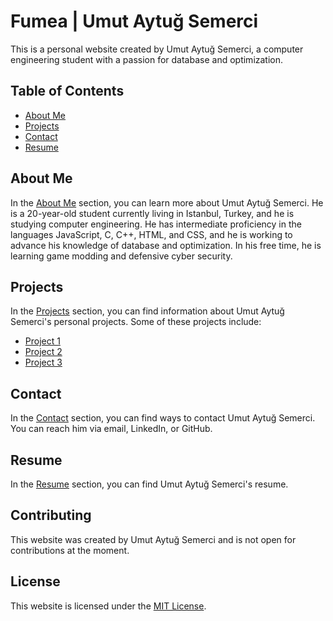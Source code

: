 # Fumea | Umut Aytuğ Semerci

This is a personal website created by Umut Aytuğ Semerci, a computer engineering student with a passion for database and optimization.

## Table of Contents

- [About Me](#about-me)
- [Projects](#projects)
- [Contact](#contact)
- [Resume](#resume)

## About Me

In the [About Me](https://uaytug.github.io/links/include/about.html) section, you can learn more about Umut Aytuğ Semerci. He is a 20-year-old student currently living in Istanbul, Turkey, and he is studying computer engineering. He has intermediate proficiency in the languages JavaScript, C, C++, HTML, and CSS, and he is working to advance his knowledge of database and optimization. In his free time, he is learning game modding and defensive cyber security.

## Projects

In the [Projects](https://uaytug.github.io/links/include/projects.html) section, you can find information about Umut Aytuğ Semerci's personal projects. Some of these projects include:

- [Project 1](https://uaytug.github.io/links/include/project1.html)
- [Project 2](https://uaytug.github.io/links/include/project2.html)
- [Project 3](https://uaytug.github.io/links/include/project3.html)

## Contact

In the [Contact](https://uaytug.github.io/links/include/contact.html) section, you can find ways to contact Umut Aytuğ Semerci. You can reach him via email, LinkedIn, or GitHub.

## Resume

In the [Resume](https://uaytug.github.io/links/include/resume.html) section, you can find Umut Aytuğ Semerci's resume.

## Contributing

This website was created by Umut Aytuğ Semerci and is not open for contributions at the moment.

## License

This website is licensed under the [MIT License](https://github.com/uaytug/links/blob/main/LICENSE).
